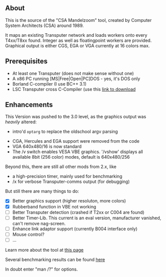 About
-----
This is the source of the "CSA Mandelzoom" tool, created by Computer System Architects (CSA) around 1989.

It maps an existing Transputer network and loads workers onto every T4xx/T8xx found. Integer as well as floatingpoint workers are provided. Graphical output is either CGS, EGA or VGA currently at 16 colors max.

Prerequisites
-------------
* At least one Transputer (does not make sense without one)
* A x86 PC running [MS|Free|Open|PC]DOS - yes, it's DOS only
* Borland C-compiler (I use BC++ 3.1)
* LSC Transputer cross C-Compiler (use this [link to download](http://www.classiccmp.org/transputer/software/languages/ansic/lsc/lsc-V89.1.tar.gz)

Enhancements
------------
This Version was pushed to the 3.0 level, as the graphics output was *heavily* altered:
+ intro'd `optarg` to replace the oldschool argv parsing 
* CGA, Hercules and EGA support were removed from the code
* VGA 640x480/16 is now standard
* The /v switch enables VESA VBE graphics. '/vshow' displays all available 8bit (256 color) modes, default is 640x480/256


Beyond this, there are still all other mods from 2.x, like
* a high-precision timer, mainly used for benchmarking
* /x for verbose Transputer-comms output (for debugging)

But still there are many things to do:
- [x] Better graphics support (higher resoluton, more colors)
- [x] Rubberband function in VBE not working
- [ ] Better Transputer detection (crashed if T2xx or C004 are found)
- [ ] Better Timer-Lib. This current is an eval version, manufacturer vanished, can't remove nag-screen.
- [ ] Enhance link adaptor support (currently B004 interface only)
- [ ] Mouse control?
- [ ] ...

Learn more about the tool at [this page](http://www.geekdot.com/basic-transputer-tools)

Several benchmarking results can be found [here](http://www.geekdot.com/lies-damn-lies-and-benchmarks)

In doubt enter "man /?" for options. 

